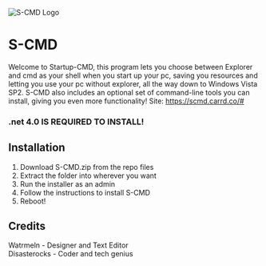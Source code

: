 ![S-CMD Logo](https://media.discordapp.net/attachments/843931672092868658/1139981534468784229/scmd.png?width=64&height=64)

# S-CMD
Welcome to Startup-CMD, this program lets you choose between Explorer and cmd as your shell when you start up your pc, saving you resources and letting you use your pc without explorer, all the way down to Windows Vista SP2.
S-CMD also includes an optional set of command-line tools you can install, giving you even more functionality!
Site: https://scmd.carrd.co/#
### .net 4.0 IS REQUIRED TO INSTALL!

## Installation
1. Download S-CMD.zip from the repo files
2. Extract the folder into wherever you want
3. Run the installer as an admin
4. Follow the instructions to install S-CMD
5. Reboot!

## Credits
Watrmeln - Designer and Text Editor
<br>
Disasterocks - Coder and tech genius
